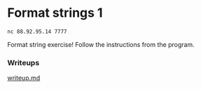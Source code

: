 # Format strings 1

`nc 88.92.95.14 7777`

Format string exercise! Follow the instructions from the program.

### Writeups
[writeup.md](writeup.md)
